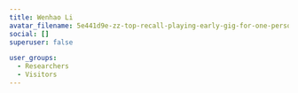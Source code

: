 ```yaml
---
title: Wenhao Li
avatar_filename: 5e441d9e-zz-top-recall-playing-early-gig-for-one-person-we-bought-him-a-coke-cause-we-were-thankful-he-stuck-around-that-little-ol-band-from-texas-documentary-preview-image.jpeg
social: []
superuser: false

user_groups:
  - Researchers
  - Visitors
---
```

